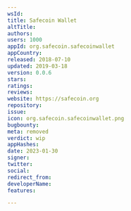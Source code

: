 ```yaml
---
wsId: 
title: Safecoin Wallet
altTitle: 
authors: 
users: 1000
appId: org.safecoin.safecoinwallet
appCountry: 
released: 2018-07-10
updated: 2019-03-18
version: 0.0.6
stars: 
ratings: 
reviews: 
website: https://safecoin.org
repository: 
issue: 
icon: org.safecoin.safecoinwallet.png
bugbounty: 
meta: removed
verdict: wip
appHashes: 
date: 2023-01-30
signer: 
twitter: 
social: 
redirect_from: 
developerName: 
features: 

---
```


